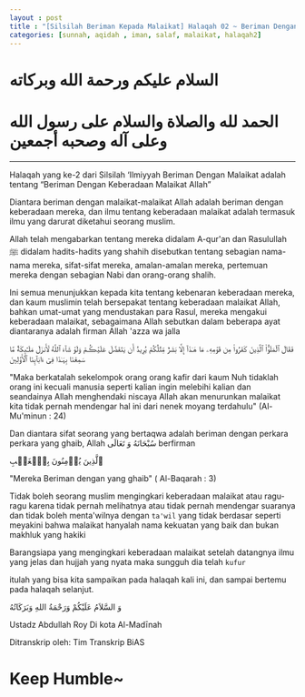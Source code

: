```yaml
---
layout : post
title : "[Silsilah Beriman Kepada Malaikat] Halaqah 02 ~ Beriman Dengan Keberadaan Malaikat Allah"
categories: [sunnah, aqidah , iman, salaf, malaikat, halaqah2]
---
```

# السلام عليكم ورحمة الله وبركاته
# الحمد لله والصلاة والسلام على رسول الله وعلى آله وصحبه أجمعين

---

Halaqah yang ke-2 dari Silsilah ‘Ilmiyyah Beriman Dengan Malaikat adalah tentang “Beriman Dengan Keberadaan Malaikat Allah”

Diantara beriman dengan malaikat-malaikat Allah adalah beriman dengan keberadaan mereka, dan ilmu tentang keberadaan malaikat adalah termasuk ilmu yang darurat diketahui seorang muslim.

Allah telah mengabarkan tentang mereka didalam A-qur'an dan Rasulullah ﷺ didalam hadits-hadits yang shahih disebutkan tentang sebagian nama-nama mereka, sifat-sifat mereka, amalan-amalan mereka, pertemuan mereka dengan sebagian Nabi dan orang-orang shalih.

Ini semua menunjukkan kepada kita tentang kebenaran keberadaan mereka, dan kaum muslimin telah bersepakat tentang keberadaan malaikat Allah, bahkan umat-umat yang mendustakan para Rasul, mereka mengakui keberadaan malaikat, sebagaimana Allah sebutkan dalam beberapa ayat diantaranya adalah firman Allah 'azza wa jalla

فَقَالَ ٱلۡمَلَؤُاْ ٱلَّذِينَ كَفَرُواْ مِن قَوۡمِهِۦ مَا هَـٰذَآ إِلَّا بَشَرٌ۬ مِّثۡلُكُمۡ يُرِيدُ أَن يَتَفَضَّلَ عَلَيۡڪُمۡ وَلَوۡ شَآءَ ٱللَّهُ لَأَنزَلَ مَلَـٰٓٮِٕكَةً۬ مَّا سَمِعۡنَا بِہَـٰذَا فِىٓ ءَابَآٮِٕنَا ٱلۡأَوَّلِينَ


"Maka berkatalah sekelompok orang orang kafir dari kaum Nuh tidaklah orang ini kecuali manusia seperti kalian ingin melebihi kalian dan seandainya Allah menghendaki niscaya Allah akan menurunkan malaikat kita tidak pernah mendengar hal ini dari nenek moyang terdahulu" (Al-Mu'minun : 24)

Dan diantara sifat seorang yang bertaqwa adalah beriman dengan perkara perkara yang ghaib, Allah سُبْحَانَهُ وَ تَعَالَى berfirman

ٱلَّذِينَ يُؤۡمِنُونَ بِٱلۡغَيۡبِ

"Mereka Beriman dengan yang ghaib" ( Al-Baqarah : 3)

Tidak boleh seorang muslim mengingkari keberadaan malaikat atau ragu-ragu karena tidak pernah melihatnya atau tidak pernah mendengar suaranya dan tidak boleh menta'wilnya dengan `ta'wil` yang tidak berdasar seperti meyakini bahwa malaikat hanyalah nama kekuatan yang baik dan bukan makhluk yang hakiki

Barangsiapa yang mengingkari keberadaan malaikat setelah datangnya ilmu yang jelas dan hujjah yang nyata maka sungguh dia telah `kufur`

itulah yang bisa kita sampaikan pada halaqah kali ini, dan sampai bertemu pada halaqah selanjut.

وَ السَّلاَمُ عَلَيْكُمْ وَرَحْمَةُ اللهِ وَبَرَكَاتُهُ

Ustadz Abdullah Roy
Di kota Al-Madīnah

Ditranskrip oleh: Tim Transkrip BiAS

# Keep Humble~
